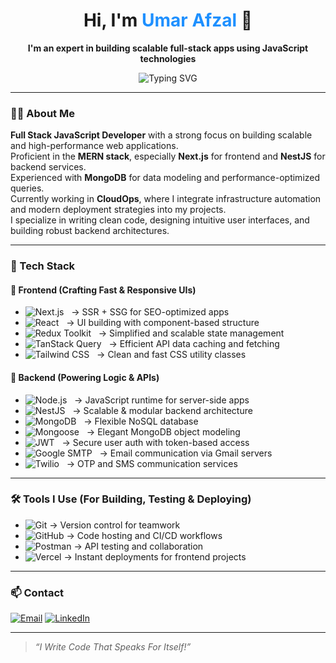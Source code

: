 <h1 align="center">Hi, I'm <span style="color:#1E90FF;">Umar Afzal</span> 👋</h1>

<p align="center"><strong>
  I'm an expert in building scalable full-stack apps using JavaScript technologies
</strong></p>

<p align="center">
  <img src="https://readme-typing-svg.herokuapp.com?font=Fira+Code&size=22&pause=1000&color=1E90FF&center=true&width=460&lines=Next.js+⚡;React.js+⚛️;NestJS+🚀;MongoDB+🍃;Node.js+🧠;Tailwind+CSS+🎨;Redux+Toolkit+🧰" alt="Typing SVG" />
</p>


---

### 👨‍💻 About Me

**Full Stack JavaScript Developer** with a strong focus on building scalable and high-performance web applications.  
Proficient in the **MERN stack**, especially **Next.js** for frontend and **NestJS** for backend services.  
Experienced with **MongoDB** for data modeling and performance-optimized queries.  
Currently working in **CloudOps**, where I integrate infrastructure automation and modern deployment strategies into my projects.  
I specialize in writing clean code, designing intuitive user interfaces, and building robust backend architectures.


---

### 🚀 Tech Stack

#### 🎨 Frontend (Crafting Fast & Responsive UIs)

- ![Next.js](https://img.shields.io/badge/Next.js-black?style=flat&logo=next.js) &nbsp;&nbsp;→ SSR + SSG for SEO-optimized apps  
- ![React](https://img.shields.io/badge/React-20232A?style=flat&logo=react&logoColor=61DAFB) &nbsp;&nbsp;→ UI building with component-based structure  
- ![Redux Toolkit](https://img.shields.io/badge/Redux_Toolkit-764ABC?style=flat&logo=redux&logoColor=white) &nbsp;&nbsp;→ Simplified and scalable state management  
- ![TanStack Query](https://img.shields.io/badge/TanStack_Query-FF4154?style=flat&logo=react-query&logoColor=white) &nbsp;&nbsp;→ Efficient API data caching and fetching  
- ![Tailwind CSS](https://img.shields.io/badge/Tailwind_CSS-06B6D4?style=flat&logo=tailwind-css&logoColor=white) &nbsp;&nbsp;→ Clean and fast CSS utility classes

#### 🧠 Backend (Powering Logic & APIs)

- ![Node.js](https://img.shields.io/badge/Node.js-339933?style=flat&logo=node.js&logoColor=white) &nbsp;&nbsp;→ JavaScript runtime for server-side apps  
- ![NestJS](https://img.shields.io/badge/NestJS-E0234E?style=flat&logo=nestjs&logoColor=white) &nbsp;&nbsp;→ Scalable & modular backend architecture  
- ![MongoDB](https://img.shields.io/badge/MongoDB-47A248?style=flat&logo=mongodb&logoColor=white) &nbsp;&nbsp;→ Flexible NoSQL database  
- ![Mongoose](https://img.shields.io/badge/Mongoose-880000?style=flat&logo=mongoose&logoColor=white) &nbsp;&nbsp;→ Elegant MongoDB object modeling  
- ![JWT](https://img.shields.io/badge/JWT-000000?style=flat&logo=jsonwebtokens&logoColor=white) &nbsp;&nbsp;→ Secure user auth with token-based access  
- ![Google SMTP](https://img.shields.io/badge/Gmail_SMTP-EA4335?style=flat&logo=gmail&logoColor=white) &nbsp;&nbsp;→ Email communication via Gmail servers  
- ![Twilio](https://img.shields.io/badge/Twilio-F22F46?style=flat&logo=twilio&logoColor=white) &nbsp;&nbsp;→ OTP and SMS communication services

---

### 🛠️ Tools I Use (For Building, Testing & Deploying)

- ![Git](https://img.shields.io/badge/Git-F05032?style=flat&logo=git&logoColor=white) → Version control for teamwork  
- ![GitHub](https://img.shields.io/badge/GitHub-181717?style=flat&logo=github&logoColor=white) → Code hosting and CI/CD workflows  
- ![Postman](https://img.shields.io/badge/Postman-FF6C37?style=flat&logo=postman&logoColor=white) → API testing and collaboration  
- ![Vercel](https://img.shields.io/badge/Vercel-000?style=flat&logo=vercel&logoColor=white) → Instant deployments for frontend projects

---

### 📫 Contact

[![Email](https://img.shields.io/badge/Email-D14836?style=for-the-badge&logo=gmail&logoColor=white)](mailto:umark20830@gmail.com)
[![LinkedIn](https://img.shields.io/badge/LinkedIn-0A66C2?style=for-the-badge&logo=linkedin&logoColor=white)](https://www.linkedin.com/in/umar-afzal-developer/)


---

> *“I Write Code That Speaks For Itself!”* 

